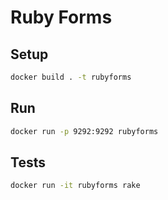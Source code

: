 # Ruby Forms

## Setup

```bash
docker build . -t rubyforms
```

## Run

```bash
docker run -p 9292:9292 rubyforms
```

## Tests

```bash
docker run -it rubyforms rake
```
